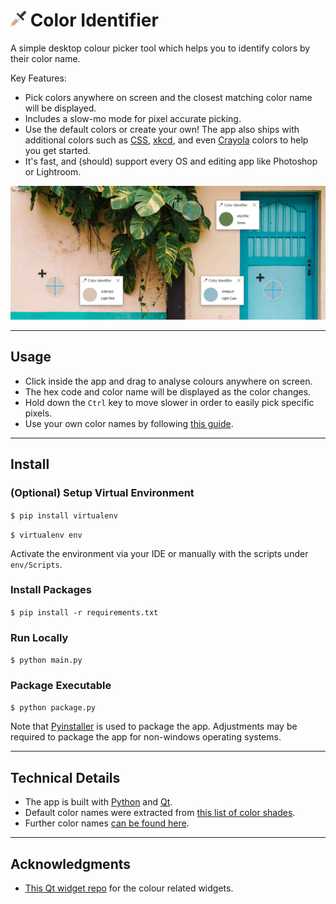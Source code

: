 # ![Icon](https://raw.githubusercontent.com/kangabru/color-identifier/assets/assets/logo.png) Color Identifier

A simple desktop colour picker tool which helps you to identify colors by their color name.

Key Features:
- Pick colors anywhere on screen and the closest matching color name will be displayed.
- Includes a slow-mo mode for pixel accurate picking.
- Use the default colors or create your own! The app also ships with additional colors such as [CSS](https://www.w3schools.com/colors/colors_groups.asp), [xkcd](https://xkcd.com/color/rgb/), and even [Crayola](https://en.wikipedia.org/wiki/List_of_Crayola_crayon_colors) colors to help you get started.
- It's fast, and (should) support every OS and editing app like Photoshop or Lightroom.

![Banner Image](https://raw.githubusercontent.com/kangabru/color-identifier/assets/assets/banner.jpg)

---

## Usage

- Click inside the app and drag to analyse colours anywhere on screen.
- The hex code and color name will be displayed as the color changes.
- Hold down the `Ctrl` key to move slower in order to easily pick specific pixels.
- Use your own color names by following [this guide](colors/readme.md).

---

## Install

### (Optional) Setup Virtual Environment

`$ pip install virtualenv`

`$ virtualenv env`

Activate the environment via your IDE or manually with the scripts under `env/Scripts`.

### Install Packages

`$ pip install -r requirements.txt`

### Run Locally

`$ python main.py`

### Package Executable

`$ python package.py`

Note that [Pyinstaller](https://pyinstaller.readthedocs.io/en/stable/) is used to package the app. Adjustments may be required to package the app for non-windows operating systems.

---

## Technical Details

- The app is built with [Python](https://www.python.org/downloads/) and [Qt](https://pyqt5.com).
- Default color names were extracted from [this list of color shades](https://en.wikipedia.org/wiki/List_of_colors_by_shade).
- Further color names [can be found here](https://en.wikipedia.org/wiki/Lists_of_colors).

---

## Acknowledgments

- [This Qt widget repo](https://github.com/PyQt5/CustomWidgets) for the colour related widgets.
